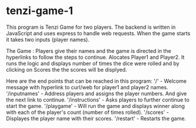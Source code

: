 # tenzi-game-1

This program is Tenzi Game for two players. The backend is written in JavaScript and uses express to handle web requests.
When the game starts it takes two inputs (player names).

The Game :  Players give their names and the game is directed in the hyperlinks to follow the steps to continue. Alocates Player1 and Player2. It runs the logic and displays number of times the dice were rolled and by clicking on Scores the  the scores will be displyed. 

Here are the end points that can be reached in this program:
'/' - Welcome message with hyperlink to curl/web for player1 and player2 names.
'/inputnames' - Address players and assigns the player numbers. And give the next link to continue.
'/instructions' - Asks players to further continue to start the game.
'/playgame' - Will run the game and displays winner along with each of the player's count (number of times rolled).
'/scores' - Displayes the player name with their scores.
'/restart' - Restarts the game.
